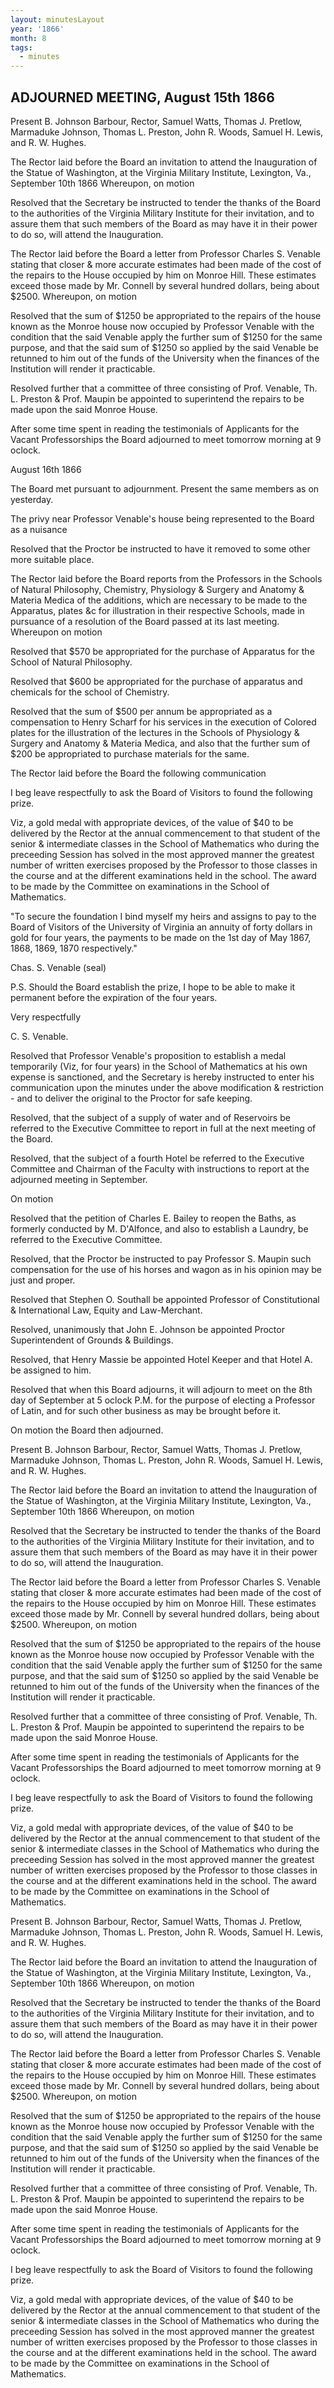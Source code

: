 ```yaml
---
layout: minutesLayout
year: '1866'
month: 8
tags:
  - minutes
---
```

ADJOURNED MEETING, August 15th 1866
-----------------------------------

Present B. Johnson Barbour, Rector, Samuel Watts, Thomas J. Pretlow, Marmaduke Johnson, Thomas L. Preston, John R. Woods, Samuel H. Lewis, and R. W. Hughes.

The Rector laid before the Board an invitation to attend the Inauguration of the Statue of Washington, at the Virginia Military Institute, Lexington, Va., September 10th 1866 Whereupon, on motion

Resolved that the Secretary be instructed to tender the thanks of the Board to the authorities of the Virginia Military Institute for their invitation, and to assure them that such members of the Board as may have it in their power to do so, will attend the Inauguration.

The Rector laid before the Board a letter from Professor Charles S. Venable stating that closer & more accurate estimates had been made of the cost of the repairs to the House occupied by him on Monroe Hill. These estimates exceed those made by Mr. Connell by several hundred dollars, being about $2500. Whereupon, on motion

Resolved that the sum of $1250 be appropriated to the repairs of the house known as the Monroe house now occupied by Professor Venable with the condition that the said Venable apply the further sum of $1250 for the same purpose, and that the said sum of $1250 so applied by the said Venable be retunned to him out of the funds of the University when the finances of the Institution will render it practicable.

Resolved further that a committee of three consisting of Prof. Venable, Th. L. Preston & Prof. Maupin be appointed to superintend the repairs to be made upon the said Monroe House.

After some time spent in reading the testimonials of Applicants for the Vacant Professorships the Board adjourned to meet tomorrow morning at 9 oclock.

August 16th 1866

The Board met pursuant to adjournment. Present the same members as on yesterday.

The privy near Professor Venable's house being represented to the Board as a nuisance

Resolved that the Proctor be instructed to have it removed to some other more suitable place.

The Rector laid before the Board reports from the Professors in the Schools of Natural Philosophy, Chemistry, Physiology & Surgery and Anatomy & Materia Medica of the additions, which are necessary to be made to the Apparatus, plates &c for illustration in their respective Schools, made in pursuance of a resolution of the Board passed at its last meeting. Whereupon on motion

Resolved that $570 be appropriated for the purchase of Apparatus for the School of Natural Philosophy.

Resolved that $600 be appropriated for the purchase of apparatus and chemicals for the school of Chemistry.

Resolved that the sum of $500 per annum be appropriated as a compensation to Henry Scharf for his services in the execution of Colored plates for the illustration of the lectures in the Schools of Physiology & Surgery and Anatomy & Materia Medica, and also that the further sum of $200 be appropriated to purchase materials for the same.

The Rector laid before the Board the following communication

I beg leave respectfully to ask the Board of Visitors to found the following prize.

Viz, a gold medal with appropriate devices, of the value of $40 to be delivered by the Rector at the annual commencement to that student of the senior & intermediate classes in the School of Mathematics who during the preceeding Session has solved in the most approved manner the greatest number of written exercises proposed by the Professor to those classes in the course and at the different examinations held in the school. The award to be made by the Committee on examinations in the School of Mathematics.

"To secure the foundation I bind myself my heirs and assigns to pay to the Board of Visitors of the University of Virginia an annuity of forty dollars in gold for four years, the payments to be made on the 1st day of May 1867, 1868, 1869, 1870 respectively."

Chas. S. Venable (seal)

P.S. Should the Board establish the prize, I hope to be able to make it permanent before the expiration of the four years.

Very respectfully

C. S. Venable.

Resolved that Professor Venable's proposition to establish a medal temporarily (Viz, for four years) in the School of Mathematics at his own expense is sanctioned, and the Secretary is hereby instructed to enter his communication upon the minutes under the above modification & restriction - and to deliver the original to the Proctor for safe keeping.

Resolved, that the subject of a supply of water and of Reservoirs be referred to the Executive Committee to report in full at the next meeting of the Board.

Resolved, that the subject of a fourth Hotel be referred to the Executive Committee and Chairman of the Faculty with instructions to report at the adjourned meeting in September.

On motion

Resolved that the petition of Charles E. Bailey to reopen the Baths, as formerly conducted by M. D'Alfonce, and also to establish a Laundry, be referred to the Executive Committee.

Resolved, that the Proctor be instructed to pay Professor S. Maupin such compensation for the use of his horses and wagon as in his opinion may be just and proper.

Resolved that Stephen O. Southall be appointed Professor of Constitutional & International Law, Equity and Law-Merchant.

Resolved, unanimously that John E. Johnson be appointed Proctor Superintendent of Grounds & Buildings.

Resolved, that Henry Massie be appointed Hotel Keeper and that Hotel A. be assigned to him.

Resolved that when this Board adjourns, it will adjourn to meet on the 8th day of September at 5 oclock P.M. for the purpose of electing a Professor of Latin, and for such other business as may be brought before it.

On motion the Board then adjourned.

Present B. Johnson Barbour, Rector, Samuel Watts, Thomas J. Pretlow, Marmaduke Johnson, Thomas L. Preston, John R. Woods, Samuel H. Lewis, and R. W. Hughes.

The Rector laid before the Board an invitation to attend the Inauguration of the Statue of Washington, at the Virginia Military Institute, Lexington, Va., September 10th 1866 Whereupon, on motion

Resolved that the Secretary be instructed to tender the thanks of the Board to the authorities of the Virginia Military Institute for their invitation, and to assure them that such members of the Board as may have it in their power to do so, will attend the Inauguration.

The Rector laid before the Board a letter from Professor Charles S. Venable stating that closer & more accurate estimates had been made of the cost of the repairs to the House occupied by him on Monroe Hill. These estimates exceed those made by Mr. Connell by several hundred dollars, being about $2500. Whereupon, on motion

Resolved that the sum of $1250 be appropriated to the repairs of the house known as the Monroe house now occupied by Professor Venable with the condition that the said Venable apply the further sum of $1250 for the same purpose, and that the said sum of $1250 so applied by the said Venable be retunned to him out of the funds of the University when the finances of the Institution will render it practicable.

Resolved further that a committee of three consisting of Prof. Venable, Th. L. Preston & Prof. Maupin be appointed to superintend the repairs to be made upon the said Monroe House.

After some time spent in reading the testimonials of Applicants for the Vacant Professorships the Board adjourned to meet tomorrow morning at 9 oclock.

I beg leave respectfully to ask the Board of Visitors to found the following prize.

Viz, a gold medal with appropriate devices, of the value of $40 to be delivered by the Rector at the annual commencement to that student of the senior & intermediate classes in the School of Mathematics who during the preceeding Session has solved in the most approved manner the greatest number of written exercises proposed by the Professor to those classes in the course and at the different examinations held in the school. The award to be made by the Committee on examinations in the School of Mathematics.

Present B. Johnson Barbour, Rector, Samuel Watts, Thomas J. Pretlow, Marmaduke Johnson, Thomas L. Preston, John R. Woods, Samuel H. Lewis, and R. W. Hughes.

The Rector laid before the Board an invitation to attend the Inauguration of the Statue of Washington, at the Virginia Military Institute, Lexington, Va., September 10th 1866 Whereupon, on motion

Resolved that the Secretary be instructed to tender the thanks of the Board to the authorities of the Virginia Military Institute for their invitation, and to assure them that such members of the Board as may have it in their power to do so, will attend the Inauguration.

The Rector laid before the Board a letter from Professor Charles S. Venable stating that closer & more accurate estimates had been made of the cost of the repairs to the House occupied by him on Monroe Hill. These estimates exceed those made by Mr. Connell by several hundred dollars, being about $2500. Whereupon, on motion

Resolved that the sum of $1250 be appropriated to the repairs of the house known as the Monroe house now occupied by Professor Venable with the condition that the said Venable apply the further sum of $1250 for the same purpose, and that the said sum of $1250 so applied by the said Venable be retunned to him out of the funds of the University when the finances of the Institution will render it practicable.

Resolved further that a committee of three consisting of Prof. Venable, Th. L. Preston & Prof. Maupin be appointed to superintend the repairs to be made upon the said Monroe House.

After some time spent in reading the testimonials of Applicants for the Vacant Professorships the Board adjourned to meet tomorrow morning at 9 oclock.

I beg leave respectfully to ask the Board of Visitors to found the following prize.

Viz, a gold medal with appropriate devices, of the value of $40 to be delivered by the Rector at the annual commencement to that student of the senior & intermediate classes in the School of Mathematics who during the preceeding Session has solved in the most approved manner the greatest number of written exercises proposed by the Professor to those classes in the course and at the different examinations held in the school. The award to be made by the Committee on examinations in the School of Mathematics.
